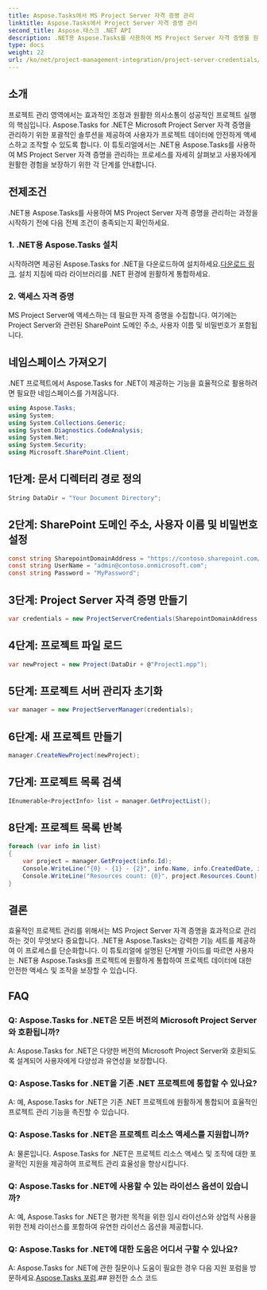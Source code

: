 ```yaml
---
title: Aspose.Tasks에서 MS Project Server 자격 증명 관리
linktitle: Aspose.Tasks에서 Project Server 자격 증명 관리
second_title: Aspose.태스크 .NET API
description: .NET용 Aspose.Tasks를 사용하여 MS Project Server 자격 증명을 원활하게 관리하는 방법을 알아보세요. 프로젝트 관리 효율성을 향상시킵니다.
type: docs
weight: 22
url: /ko/net/project-management-integration/project-server-credentials/
---
```

## 소개
프로젝트 관리 영역에서는 효과적인 조정과 원활한 의사소통이 성공적인 프로젝트 실행의 핵심입니다. Aspose.Tasks for .NET은 Microsoft Project Server 자격 증명을 관리하기 위한 포괄적인 솔루션을 제공하여 사용자가 프로젝트 데이터에 안전하게 액세스하고 조작할 수 있도록 합니다. 이 튜토리얼에서는 .NET용 Aspose.Tasks를 사용하여 MS Project Server 자격 증명을 관리하는 프로세스를 자세히 살펴보고 사용자에게 원활한 경험을 보장하기 위한 각 단계를 안내합니다.
## 전제조건
.NET용 Aspose.Tasks를 사용하여 MS Project Server 자격 증명을 관리하는 과정을 시작하기 전에 다음 전제 조건이 충족되는지 확인하세요.
### 1. .NET용 Aspose.Tasks 설치
 시작하려면 제공된 Aspose.Tasks for .NET을 다운로드하여 설치하세요.[다운로드 링크](https://releases.aspose.com/tasks/net/). 설치 지침에 따라 라이브러리를 .NET 환경에 원활하게 통합하세요.
### 2. 액세스 자격 증명
MS Project Server에 액세스하는 데 필요한 자격 증명을 수집합니다. 여기에는 Project Server와 관련된 SharePoint 도메인 주소, 사용자 이름 및 비밀번호가 포함됩니다.

## 네임스페이스 가져오기
.NET 프로젝트에서 Aspose.Tasks for .NET이 제공하는 기능을 효율적으로 활용하려면 필요한 네임스페이스를 가져옵니다.

```csharp
using Aspose.Tasks;
using System;
using System.Collections.Generic;
using System.Diagnostics.CodeAnalysis;
using System.Net;
using System.Security;
using Microsoft.SharePoint.Client;

```

## 1단계: 문서 디렉터리 경로 정의
```csharp
String DataDir = "Your Document Directory";
```
## 2단계: SharePoint 도메인 주소, 사용자 이름 및 비밀번호 설정
```csharp
const string SharepointDomainAddress = "https://contoso.sharepoint.com/sites/pwa";
const string UserName = "admin@contoso.onmicrosoft.com";
const string Password = "MyPassword";
```
## 3단계: Project Server 자격 증명 만들기
```csharp
var credentials = new ProjectServerCredentials(SharepointDomainAddress, UserName, Password);
```
## 4단계: 프로젝트 파일 로드
```csharp
var newProject = new Project(DataDir + @"Project1.mpp");
```
## 5단계: 프로젝트 서버 관리자 초기화
```csharp
var manager = new ProjectServerManager(credentials);
```
## 6단계: 새 프로젝트 만들기
```csharp
manager.CreateNewProject(newProject);
```
## 7단계: 프로젝트 목록 검색
```csharp
IEnumerable<ProjectInfo> list = manager.GetProjectList();
```
## 8단계: 프로젝트 목록 반복
```csharp
foreach (var info in list)
{
    var project = manager.GetProject(info.Id);
    Console.WriteLine("{0} - {1} - {2}", info.Name, info.CreatedDate, info.LastSavedDate);
    Console.WriteLine("Resources count: {0}", project.Resources.Count);
}
```

## 결론
효율적인 프로젝트 관리를 위해서는 MS Project Server 자격 증명을 효과적으로 관리하는 것이 무엇보다 중요합니다. .NET용 Aspose.Tasks는 강력한 기능 세트를 제공하여 이 프로세스를 단순화합니다. 이 튜토리얼에 설명된 단계별 가이드를 따르면 사용자는 .NET용 Aspose.Tasks를 프로젝트에 원활하게 통합하여 프로젝트 데이터에 대한 안전한 액세스 및 조작을 보장할 수 있습니다.
## FAQ
### Q: Aspose.Tasks for .NET은 모든 버전의 Microsoft Project Server와 호환됩니까?
A: Aspose.Tasks for .NET은 다양한 버전의 Microsoft Project Server와 호환되도록 설계되어 사용자에게 다양성과 유연성을 보장합니다.
### Q: Aspose.Tasks for .NET을 기존 .NET 프로젝트에 통합할 수 있나요?
A: 예, Aspose.Tasks for .NET은 기존 .NET 프로젝트에 원활하게 통합되어 효율적인 프로젝트 관리 기능을 촉진할 수 있습니다.
### Q: Aspose.Tasks for .NET은 프로젝트 리소스 액세스를 지원합니까?
A: 물론입니다. Aspose.Tasks for .NET은 프로젝트 리소스 액세스 및 조작에 대한 포괄적인 지원을 제공하여 프로젝트 관리 효율성을 향상시킵니다.
### Q: Aspose.Tasks for .NET에 사용할 수 있는 라이선스 옵션이 있습니까?
A: 예, Aspose.Tasks for .NET은 평가판 목적을 위한 임시 라이선스와 상업적 사용을 위한 전체 라이선스를 포함하여 유연한 라이선스 옵션을 제공합니다.
### Q: Aspose.Tasks for .NET에 대한 도움은 어디서 구할 수 있나요?
 A: Aspose.Tasks for .NET에 관한 질문이나 도움이 필요한 경우 다음 지원 포럼을 방문하세요.[Aspose.Tasks 포럼](https://forum.aspose.com/c/tasks/15).## 완전한 소스 코드